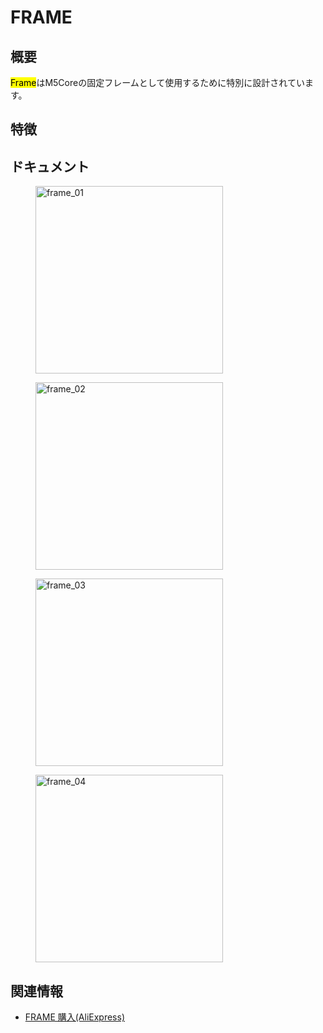 # FRAME



## 概要

<mark>Frame</mark>はM5Coreの固定フレームとして使用するために特別に設計されています。

## 特徴

## ドキュメント

<figure>
    <img src="assets/img/product_pics/accessory/frame_01.jpg" alt="frame_01" width="300px" height="300px">
</figure>
<figure>
    <img src="assets/img/product_pics/accessory/frame_02.jpg" alt="frame_02" width="300px" height="300px">
</figure>
<figure>
    <img src="assets/img/product_pics/accessory/frame_03.jpg" alt="frame_03" width="300px" height="300px">
</figure>
<figure>
    <img src="assets/img/product_pics/accessory/frame_04.jpg" alt="frame_04" width="300px" height="300px">
</figure>

## 関連情報

- [FRAME 購入(AliExpress)](https://www.aliexpress.com/store/product/M5Stack-2/3226069_32874948519.html)